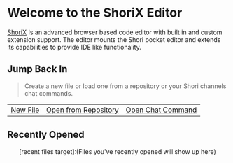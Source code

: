 Welcome to the ShoriX Editor
========================

[ShoriX] Is an advanced browser based code editor with built in and custom extension support. The editor mounts the Shori pocket editor and extends its capabilities to provide IDE like functionality. 

Jump Back In
-------------------
> Create a new file or load one from a repository or your Shori channels chat commands.

| | | |
| ------------- |:-------------:| ------------- |
| [New File](/#action%20New%20File) | [Open from Repository](/#action%20Open%20Repository) | [Open Chat Command](/#action%20Open%20chatcmd) |


Recently Opened
-------------------
<p style="text-align: center;">[recent files target]:(Files you've recently opened will show up here)</p>

[ShoriX]: https://shori.tv/x/editor
